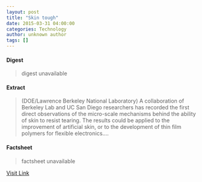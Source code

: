 ```yaml
---
layout: post
title: "Skin tough"
date: 2015-03-31 04:00:00
categories: Technology
author: unknown author
tags: []
---
```



#### Digest
>digest unavailable

#### Extract
>(DOE/Lawrence Berkeley National Laboratory) A collaboration of Berkeley Lab and UC San Diego researchers has recorded the first direct observations of the micro-scale mechanisms behind the ability of skin to resist tearing. The results could be applied to the improvement of artificial skin, or to the development of thin film polymers for flexible electronics....

#### Factsheet
>factsheet unavailable

[Visit Link](http://www.eurekalert.org/pub_releases/2015-03/dbnl-st033115.php)


